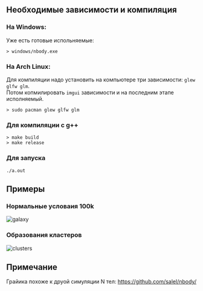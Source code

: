## Необходимые зависимости и компиляция

### **На Windows:**

Уже есть готовые испольняемые:

```
> windows/nbody.exe
```

### **На Arch Linux:**

Для компиляции надо установить на компьютере три зависимости: `glew glfw glm`.  
Потом копмилировать `imgui` зависимости и на последним этапе исполняемый.

```
> sudo pacman glew glfw glm
```

### **Для компиляции с g++**

```
> make build
> make release
```

### **Для запуска**

```
./a.out
```

## Примеры

### Нормальные условаия 100k

![galaxy](./images/example.gif)

### Образования кластеров

![clusters](./images/clusters.gif)

## Примечание

Грайика похоже к друой симуляции N тел:
https://github.com/salel/nbody/
